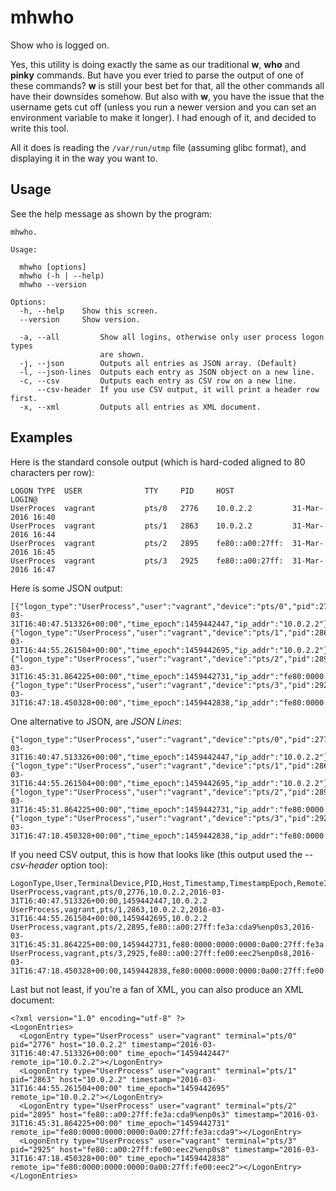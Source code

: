 # mhwho
Show who is logged on.

Yes, this utility is doing exactly the same as our traditional **w**, **who** and **pinky** commands. But have you ever tried to parse the output of one of these commands? **w** is still your best bet for that, all the other commands all have their downsides somehow. But also with **w**, you have the issue that the username gets cut off (unless you run a newer version and you can set an environment variable to make it longer). I had enough of it, and decided to write this tool.

All it does is reading the `/var/run/utmp` file (assuming glibc format), and displaying it in the way you want to.

## Usage

See the help message as shown by the program:
```
mhwho.

Usage:

  mhwho [options]
  mhwho (-h | --help)
  mhwho --version

Options:
  -h, --help    Show this screen.
  --version     Show version.

  -a, --all         Show all logins, otherwise only user process logon types
                    are shown.
  -j, --json        Outputs all entries as JSON array. (Default)
  -l, --json-lines  Outputs each entry as JSON object on a new line.
  -c, --csv         Outputs each entry as CSV row on a new line.
      --csv-header  If you use CSV output, it will print a header row first.
  -x, --xml         Outputs all entries as XML document.
```

## Examples

Here is the standard console output (which is hard-coded aligned to 80 characters per row):
```
LOGON TYPE  USER              TTY     PID     HOST                        LOGIN@
UserProces  vagrant           pts/0   2776    10.0.2.2         31-Mar-2016 16:40
UserProces  vagrant           pts/1   2863    10.0.2.2         31-Mar-2016 16:44
UserProces  vagrant           pts/2   2895    fe80::a00:27ff:  31-Mar-2016 16:45
UserProces  vagrant           pts/3   2925    fe80::a00:27ff:  31-Mar-2016 16:47
```

Here is some JSON output:
```
[{"logon_type":"UserProcess","user":"vagrant","device":"pts/0","pid":2776,"host":"10.0.2.2","timestamp":"2016-03-31T16:40:47.513326+00:00","time_epoch":1459442447,"ip_addr":"10.0.2.2"},{"logon_type":"UserProcess","user":"vagrant","device":"pts/1","pid":2863,"host":"10.0.2.2","timestamp":"2016-03-31T16:44:55.261504+00:00","time_epoch":1459442695,"ip_addr":"10.0.2.2"},{"logon_type":"UserProcess","user":"vagrant","device":"pts/2","pid":2895,"host":"fe80::a00:27ff:fe3a:cda9%enp0s3","timestamp":"2016-03-31T16:45:31.864225+00:00","time_epoch":1459442731,"ip_addr":"fe80:0000:0000:0000:0a00:27ff:fe3a:cda9"},{"logon_type":"UserProcess","user":"vagrant","device":"pts/3","pid":2925,"host":"fe80::a00:27ff:fe00:eec2%enp0s8","timestamp":"2016-03-31T16:47:18.450328+00:00","time_epoch":1459442838,"ip_addr":"fe80:0000:0000:0000:0a00:27ff:fe00:eec2"}]
```

One alternative to JSON, are _JSON Lines_:
```
{"logon_type":"UserProcess","user":"vagrant","device":"pts/0","pid":2776,"host":"10.0.2.2","timestamp":"2016-03-31T16:40:47.513326+00:00","time_epoch":1459442447,"ip_addr":"10.0.2.2"}
{"logon_type":"UserProcess","user":"vagrant","device":"pts/1","pid":2863,"host":"10.0.2.2","timestamp":"2016-03-31T16:44:55.261504+00:00","time_epoch":1459442695,"ip_addr":"10.0.2.2"}
{"logon_type":"UserProcess","user":"vagrant","device":"pts/2","pid":2895,"host":"fe80::a00:27ff:fe3a:cda9%enp0s3","timestamp":"2016-03-31T16:45:31.864225+00:00","time_epoch":1459442731,"ip_addr":"fe80:0000:0000:0000:0a00:27ff:fe3a:cda9"}
{"logon_type":"UserProcess","user":"vagrant","device":"pts/3","pid":2925,"host":"fe80::a00:27ff:fe00:eec2%enp0s8","timestamp":"2016-03-31T16:47:18.450328+00:00","time_epoch":1459442838,"ip_addr":"fe80:0000:0000:0000:0a00:27ff:fe00:eec2"}
```

If you need CSV output, this is how that looks like (this output used the _--csv-header_ option too):
```
LogonType,User,TerminalDevice,PID,Host,Timestamp,TimestampEpoch,RemoteIP
UserProcess,vagrant,pts/0,2776,10.0.2.2,2016-03-31T16:40:47.513326+00:00,1459442447,10.0.2.2
UserProcess,vagrant,pts/1,2863,10.0.2.2,2016-03-31T16:44:55.261504+00:00,1459442695,10.0.2.2
UserProcess,vagrant,pts/2,2895,fe80::a00:27ff:fe3a:cda9%enp0s3,2016-03-31T16:45:31.864225+00:00,1459442731,fe80:0000:0000:0000:0a00:27ff:fe3a:cda9
UserProcess,vagrant,pts/3,2925,fe80::a00:27ff:fe00:eec2%enp0s8,2016-03-31T16:47:18.450328+00:00,1459442838,fe80:0000:0000:0000:0a00:27ff:fe00:eec2
```

Last but not least, if you're a fan of XML, you can also produce an XML document:
```
<?xml version="1.0" encoding="utf-8" ?>
<LogonEntries>
  <LogonEntry type="UserProcess" user="vagrant" terminal="pts/0" pid="2776" host="10.0.2.2" timestamp="2016-03-31T16:40:47.513326+00:00" time_epoch="1459442447" remote_ip="10.0.2.2"></LogonEntry>
  <LogonEntry type="UserProcess" user="vagrant" terminal="pts/1" pid="2863" host="10.0.2.2" timestamp="2016-03-31T16:44:55.261504+00:00" time_epoch="1459442695" remote_ip="10.0.2.2"></LogonEntry>
  <LogonEntry type="UserProcess" user="vagrant" terminal="pts/2" pid="2895" host="fe80::a00:27ff:fe3a:cda9%enp0s3" timestamp="2016-03-31T16:45:31.864225+00:00" time_epoch="1459442731" remote_ip="fe80:0000:0000:0000:0a00:27ff:fe3a:cda9"></LogonEntry>
  <LogonEntry type="UserProcess" user="vagrant" terminal="pts/3" pid="2925" host="fe80::a00:27ff:fe00:eec2%enp0s8" timestamp="2016-03-31T16:47:18.450328+00:00" time_epoch="1459442838" remote_ip="fe80:0000:0000:0000:0a00:27ff:fe00:eec2"></LogonEntry>
</LogonEntries>
```
